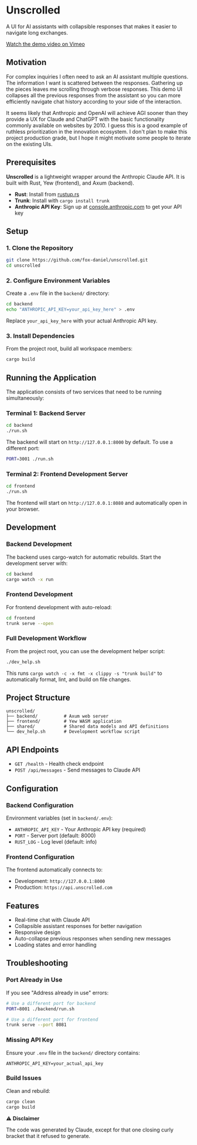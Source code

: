 # Unscrolled

A UI for AI assistants with collapsible responses that makes it easier to navigate long exchanges. 

[Watch the demo video on Vimeo](https://vimeo.com/1098867853)


## Motivation
For complex inquiries I often need to ask an AI assistant multiple questions. The information I want is scattered between the responses. Gathering up the pieces leaves me scrolling through verbose responses. This demo UI collapses all the previous responses from the assistant so you can more efficiently navigate chat history according to your side of the interaction. 

It seems likely that Anthropic and OpenAI will achieve AGI sooner than they provide a UX for Claude and ChatGPT with the basic functionality commonly available on websites by 2010. I guess this is a good example of ruthless prioritization in the innovation ecosystem. I don't plan to make this project production grade, but I hope it might motivate some people to iterate on the existing UIs.

## Prerequisites
__Unscrolled__ is a lightweight wrapper around the Anthropic Claude API. It is built with Rust, Yew (frontend), and Axum (backend). 

- **Rust**: Install from [rustup.rs](https://rustup.rs/)
- **Trunk**: Install with `cargo install trunk`
- **Anthropic API Key**: Sign up at [console.anthropic.com](https://console.anthropic.com/) to get your API key

## Setup

### 1. Clone the Repository

```bash
git clone https://github.com/fox-daniel/unscrolled.git
cd unscrolled
```

### 2. Configure Environment Variables

Create a `.env` file in the `backend/` directory:

```bash
cd backend
echo "ANTHROPIC_API_KEY=your_api_key_here" > .env
```

Replace `your_api_key_here` with your actual Anthropic API key.

### 3. Install Dependencies

From the project root, build all workspace members:

```bash
cargo build
```

## Running the Application

The application consists of two services that need to be running simultaneously:

### Terminal 1: Backend Server

```bash
cd backend
./run.sh
```

The backend will start on `http://127.0.0.1:8000` by default. To use a different port:

```bash
PORT=3001 ./run.sh
```

### Terminal 2: Frontend Development Server

```bash
cd frontend
./run.sh
```

The frontend will start on `http://127.0.0.1:8080` and automatically open in your browser.

## Development

### Backend Development

The backend uses cargo-watch for automatic rebuilds. Start the development server with:

```bash
cd backend
cargo watch -x run
```

### Frontend Development

For frontend development with auto-reload:

```bash
cd frontend
trunk serve --open
```

### Full Development Workflow

From the project root, you can use the development helper script:

```bash
./dev_help.sh
```

This runs `cargo watch -c -x fmt -x clippy -s "trunk build"` to automatically format, lint, and build on file changes.

## Project Structure

```
unscrolled/
├── backend/          # Axum web server
├── frontend/         # Yew WASM application  
├── shared/           # Shared data models and API definitions
└── dev_help.sh       # Development workflow script
```

## API Endpoints

- `GET /health` - Health check endpoint
- `POST /api/messages` - Send messages to Claude API

## Configuration

### Backend Configuration

Environment variables (set in `backend/.env`):

- `ANTHROPIC_API_KEY` - Your Anthropic API key (required)
- `PORT` - Server port (default: 8000)
- `RUST_LOG` - Log level (default: info)

### Frontend Configuration

The frontend automatically connects to:
- Development: `http://127.0.0.1:8000` 
- Production: `https://api.unscrolled.com`

## Features

- Real-time chat with Claude API
- Collapsible assistant responses for better navigation
- Responsive design
- Auto-collapse previous responses when sending new messages
- Loading states and error handling

## Troubleshooting

### Port Already in Use

If you see "Address already in use" errors:

```bash
# Use a different port for backend
PORT=8001 ./backend/run.sh

# Use a different port for frontend  
trunk serve --port 8081
```

### Missing API Key

Ensure your `.env` file in the `backend/` directory contains:

```
ANTHROPIC_API_KEY=your_actual_api_key
```

### Build Issues

Clean and rebuild:

```bash
cargo clean
cargo build
```

:warning: **Disclaimer**

The code was generated by Claude, except for that one closing curly bracket that it refused to generate.
